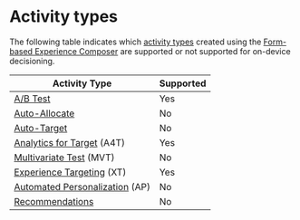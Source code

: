# Activity types

The following table indicates which [activity types](https://docs.adobe.com/content/help/en/target/using/activities/target-activities-guide.html) created using the [Form-based Experience Composer](https://docs.adobe.com/help/en/target/using/experiences/form-experience-composer.html) are supported or not supported for on-device decisioning.

|Activity Type|Supported|
| --- | --- |
|[A/B Test](https://docs.adobe.com/content/help/en/target/using/activities/abtest/test-ab.html)|Yes|
|[Auto-Allocate](https://docs.adobe.com/content/help/en/target/using/activities/auto-allocate/automated-traffic-allocation.html)|No|
|[Auto-Target](https://docs.adobe.com/content/help/en/target/using/activities/auto-target-to-optimize.html)|No|
|[Analytics for Target](https://docs.adobe.com/content/help/en/target/using/activities/abtest/create/create-a4t.html) (A4T)|Yes|
|[Multivariate Test](https://docs.adobe.com/content/help/en/target/using/activities/multivariate-test/multivariate-testing.html) (MVT)|No|
|[Experience Targeting](https://docs.adobe.com/content/help/en/target/using/activities/experience-targeting/experience-target.html) (XT)|Yes|
|[Automated Personalization](https://docs.adobe.com/content/help/en/target/using/activities/automated-personalization/automated-personalization.html) (AP)|No|
|[Recommendations](https://docs.adobe.com/content/help/en/target/using/recommendations/recommendations.html)|No|


